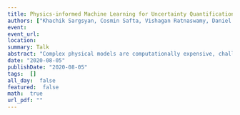 ```yaml
---
title: Physics-informed Machine Learning for Uncertainty Quantification in Land Models
authors: ["Khachik Sargsyan, Cosmin Safta, Vishagan Ratnaswamy, Daniel Ricciuto"]
event: 
event_url: 
location: 
summary: Talk
abstract: "Complex physical models are computationally expensive, challenging ensemble-intensive studies such as parameter estimation, uncertainty quantification, and optimal experimental design. In order to make such studies tractable, we build efficient and accurate surrogate approximations to maps from input parameters to output quantities of interest (QoIs).<br><br>This study focuses on building neural network surrogates for climate land models. Due to the temporal nature of the model, we construct the surrogate with a recurrent neural network (RNN) architecture with long-short term memory (LSTM) units. We then augment the architecture with a hierarchical structure of the relationships between the various inputs, state variables, and QoIs. The resulting hierarchical LSTM RNN mimics the physical constraints and relationships between the underlying processes and provides a natural structure for temporal evolution. Using the hierarchical LSTM surrogate, we then perform global sensitivity analysis to identify the most influential input parameters for dimensionality reduction and Bayesian model calibration when observational data is provided."
date: "2020-08-05"
publishDate: "2020-08-05"
tags:  []
all_day:  false
featured:  false
math:  true
url_pdf: ""
---
```

